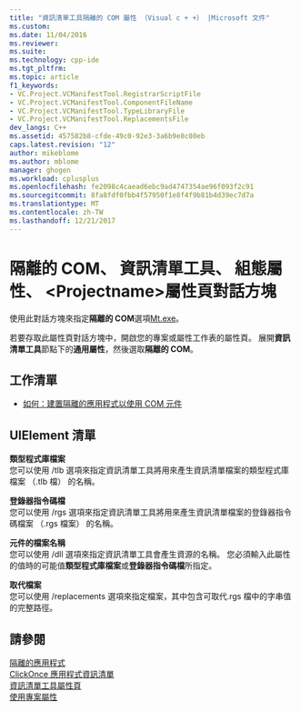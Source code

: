 ```yaml
---
title: "資訊清單工具隔離的 COM 屬性 （Visual c + +） |Microsoft 文件"
ms.custom: 
ms.date: 11/04/2016
ms.reviewer: 
ms.suite: 
ms.technology: cpp-ide
ms.tgt_pltfrm: 
ms.topic: article
f1_keywords:
- VC.Project.VCManifestTool.RegistrarScriptFile
- VC.Project.VCManifestTool.ComponentFileName
- VC.Project.VCManifestTool.TypeLibraryFile
- VC.Project.VCManifestTool.ReplacementsFile
dev_langs: C++
ms.assetid: 457582b8-cfde-49c0-92e3-3a6b9e8c08eb
caps.latest.revision: "12"
author: mikeblome
ms.author: mblome
manager: ghogen
ms.workload: cplusplus
ms.openlocfilehash: fe2098c4caead6ebc9ad4747354ae96f093f2c91
ms.sourcegitcommit: 8fa8fdf0fbb4f57950f1e8f4f9b81b4d39ec7d7a
ms.translationtype: MT
ms.contentlocale: zh-TW
ms.lasthandoff: 12/21/2017
---
```

# <a name="isolated-com-manifest-tool-configuration-properties-ltprojectnamegt-property-pages-dialog-box"></a>隔離的 COM、 資訊清單工具、 組態屬性、 &lt;Projectname&gt;屬性頁對話方塊
使用此對話方塊來指定**隔離的 COM**選項[Mt.exe](http://msdn.microsoft.com/library/aa375649)。  
  
 若要存取此屬性頁對話方塊中，開啟您的專案或屬性工作表的屬性頁。 展開**資訊清單工具**節點下的**通用屬性**，然後選取**隔離的 COM**。  
  
## <a name="task-list"></a>工作清單  
  
-   [如何：建置隔離的應用程式以使用 COM 元件](../build/how-to-build-isolated-applications-to-consume-com-components.md)  
  
## <a name="uielement-list"></a>UIElement 清單  
 **類型程式庫檔案**  
 您可以使用 /tlb 選項來指定資訊清單工具將用來產生資訊清單檔案的類型程式庫檔案 （.tlb 檔） 的名稱。  
  
 **登錄器指令碼檔**  
 您可以使用 /rgs 選項來指定資訊清單工具將用來產生資訊清單檔案的登錄器指令碼檔案 （.rgs 檔案） 的名稱。  
  
 **元件的檔案名稱**  
 您可以使用 /dll 選項來指定資訊清單工具會產生資源的名稱。 您必須輸入此屬性的值時的可能值**類型程式庫檔案**或**登錄器指令碼檔**所指定。  
  
 **取代檔案**  
 您可以使用 /replacements 選項來指定檔案，其中包含可取代.rgs 檔中的字串值的完整路徑。  
  
## <a name="see-also"></a>請參閱  
 [隔離的應用程式](http://msdn.microsoft.com/library/aa375190)   
 [ClickOnce 應用程式資訊清單](/visualstudio/deployment/clickonce-application-manifest)   
 [資訊清單工具屬性頁](../ide/manifest-tool-property-pages.md)   
 [使用專案屬性](../ide/working-with-project-properties.md)   
